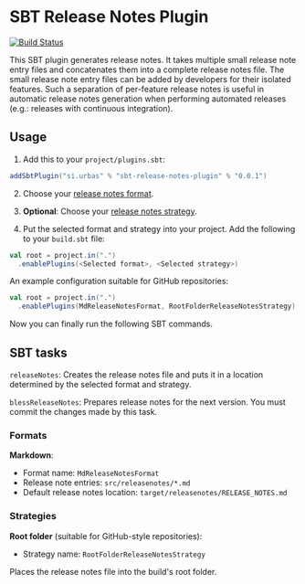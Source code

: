 # SBT Release Notes Plugin

[![Build Status](https://travis-ci.org/urbas/sbt-release-notes-plugin.svg?branch=master)](https://travis-ci.org/urbas/sbt-release-notes-plugin)

This SBT plugin generates release notes. It takes multiple small release note entry files and concatenates them into
a complete release notes file. The small release note entry files can be added by developers for their isolated
features. Such a separation of per-feature release notes is useful in automatic release notes generation when performing
automated releases (e.g.: releases with continuous integration).

## Usage

1. Add this to your `project/plugins.sbt`:

  ```scala
  addSbtPlugin("si.urbas" % "sbt-release-notes-plugin" % "0.0.1")
  ```

2. Choose your [release notes format](#formats).

3. __Optional__: Choose your [release notes strategy](#strategies).

4. Put the selected format and strategy into your project. Add the following to your `build.sbt` file:

  ```scala
  val root = project.in(".")
    .enablePlugins(<Selected format>, <Selected strategy>)
  ```

An example configuration suitable for GitHub repositories:

  ```scala
  val root = project.in(".")
    .enablePlugins(MdReleaseNotesFormat, RootFolderReleaseNotesStrategy)
  ```

Now you can finally run the following SBT commands.

## SBT tasks

`releaseNotes`: Creates the release notes file and puts it in a location determined by the selected format and strategy.

`blessReleaseNotes`: Prepares release notes for the next version. You must commit the changes made by this task.

### Formats

__Markdown__:

- Format name: `MdReleaseNotesFormat`
- Release note entries: `src/releasenotes/*.md`
- Default release notes location: `target/releasenotes/RELEASE_NOTES.md`

### Strategies

__Root folder__ (suitable for GitHub-style repositories):

- Strategy name: `RootFolderReleaseNotesStrategy`

Places the release notes file into the build's root folder.